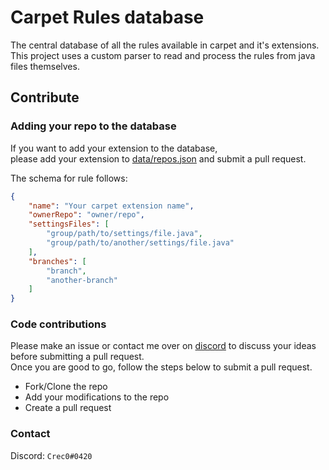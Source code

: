 # Carpet Rules database

The central database of all the rules available in carpet and it's extensions.  
This project uses a custom parser to read and process the rules from java files themselves.  

## Contribute

### Adding your repo to the database

If you want to add your extension to the database,  
please add your extension to [data/repos.json](data/repos.json) and submit a pull request.

The schema for rule follows:
```json
{
    "name": "Your carpet extension name",
    "ownerRepo": "owner/repo",
    "settingsFiles": [
        "group/path/to/settings/file.java",
        "group/path/to/another/settings/file.java"
    ],
    "branches": [
        "branch",
        "another-branch"
    ]
}
```

### Code contributions

Please make an issue or contact me over on [discord](#contact) to discuss your ideas before submitting a pull request.  
Once you are good to go, follow the steps below to submit a pull request.

- Fork/Clone the repo
- Add your modifications to the repo
- Create a pull request

### Contact

Discord: `Crec0#0420`